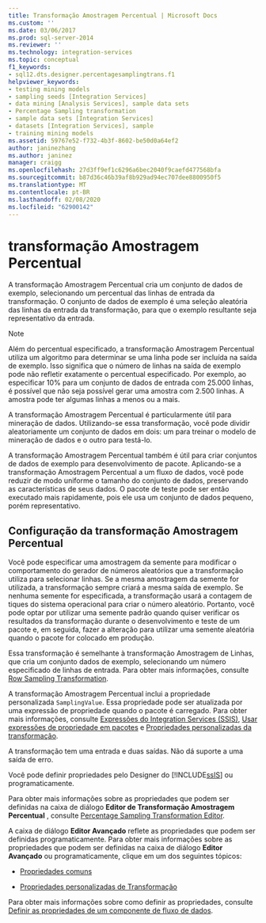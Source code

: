 ```yaml
---
title: Transformação Amostragem Percentual | Microsoft Docs
ms.custom: ''
ms.date: 03/06/2017
ms.prod: sql-server-2014
ms.reviewer: ''
ms.technology: integration-services
ms.topic: conceptual
f1_keywords:
- sql12.dts.designer.percentagesamplingtrans.f1
helpviewer_keywords:
- testing mining models
- sampling seeds [Integration Services]
- data mining [Analysis Services], sample data sets
- Percentage Sampling transformation
- sample data sets [Integration Services]
- datasets [Integration Services], sample
- training mining models
ms.assetid: 59767e52-f732-4b3f-8602-be50d0a64ef2
author: janinezhang
ms.author: janinez
manager: craigg
ms.openlocfilehash: 27d3ff9ef1c6296a6bec2040f9caefd477568bfa
ms.sourcegitcommit: b87d36c46b39af8b929ad94ec707dee8800950f5
ms.translationtype: MT
ms.contentlocale: pt-BR
ms.lasthandoff: 02/08/2020
ms.locfileid: "62900142"
---
```

# <a name="percentage-sampling-transformation"></a>transformação Amostragem Percentual
  A transformação Amostragem Percentual cria um conjunto de dados de exemplo, selecionando um percentual das linhas de entrada da transformação. O conjunto de dados de exemplo é uma seleção aleatória das linhas da entrada da transformação, para que o exemplo resultante seja representativo da entrada.  
  
> [!NOTE]  
>  Além do percentual especificado, a transformação Amostragem Percentual utiliza um algoritmo para determinar se uma linha pode ser incluída na saída de exemplo. Isso significa que o número de linhas na saída de exemplo pode não refletir exatamente o percentual especificado. Por exemplo, ao especificar 10% para um conjunto de dados de entrada com 25.000 linhas, é possível que não seja possível gerar uma amostra com 2.500 linhas. A amostra pode ter algumas linhas a menos ou a mais.  
  
 A transformação Amostragem Percentual é particularmente útil para mineração de dados. Utilizando-se essa transformação, você pode dividir aleatoriamente um conjunto de dados em dois: um para treinar o modelo de mineração de dados e o outro para testá-lo.  
  
 A transformação Amostragem Percentual também é útil para criar conjuntos de dados de exemplo para desenvolvimento de pacote. Aplicando-se a transformação Amostragem Percentual a um fluxo de dados, você pode reduzir de modo uniforme o tamanho do conjunto de dados, preservando as características de seus dados. O pacote de teste pode ser então executado mais rapidamente, pois ele usa um conjunto de dados pequeno, porém representativo.  
  
## <a name="configuration-the-percentage-sampling-transformation"></a>Configuração da transformação Amostragem Percentual  
 Você pode especificar uma amostragem da semente para modificar o comportamento do gerador de números aleatórios que a transformação utiliza para selecionar linhas. Se a mesma amostragem da semente for utilizada, a transformação sempre criará a mesma saída de exemplo. Se nenhuma semente for especificada, a transformação usará a contagem de tiques do sistema operacional para criar o número aleatório. Portanto, você pode optar por utilizar uma semente padrão quando quiser verificar os resultados da transformação durante o desenvolvimento e teste de um pacote e, em seguida, fazer a alteração para utilizar uma semente aleatória quando o pacote for colocado em produção.  
  
 Essa transformação é semelhante à transformação Amostragem de Linhas, que cria um conjunto dados de exemplo, selecionando um número especificado de linhas de entrada. Para obter mais informações, consulte [Row Sampling Transformation](row-sampling-transformation.md).  
  
 A transformação Amostragem Percentual inclui a propriedade personalizada `SamplingValue`. Essa propriedade pode ser atualizada por uma expressão de propriedade quando o pacote é carregado. Para obter mais informações, consulte [Expressões do Integration Services &#40;SSIS&#41;](../../expressions/integration-services-ssis-expressions.md), [Usar expressões de propriedade em pacotes](../../expressions/use-property-expressions-in-packages.md) e [Propriedades personalizadas da transformação](transformation-custom-properties.md).  
  
 A transformação tem uma entrada e duas saídas. Não dá suporte a uma saída de erro.  
  
 Você pode definir propriedades pelo Designer do [!INCLUDE[ssIS](../../../includes/ssis-md.md)] ou programaticamente.  
  
 Para obter mais informações sobre as propriedades que podem ser definidas na caixa de diálogo **Editor de Transformação Amostragem Percentual** , consulte [Percentage Sampling Transformation Editor](../../percentage-sampling-transformation-editor.md).  
  
 A caixa de diálogo **Editor Avançado** reflete as propriedades que podem ser definidas programaticamente. Para obter mais informações sobre as propriedades que podem ser definidas na caixa de diálogo **Editor Avançado** ou programaticamente, clique em um dos seguintes tópicos:  
  
-   [Propriedades comuns](../../common-properties.md)  
  
-   [Propriedades personalizadas de Transformação](transformation-custom-properties.md)  
  
 Para obter mais informações sobre como definir as propriedades, consulte [Definir as propriedades de um componente de fluxo de dados](../set-the-properties-of-a-data-flow-component.md).  
  
  
